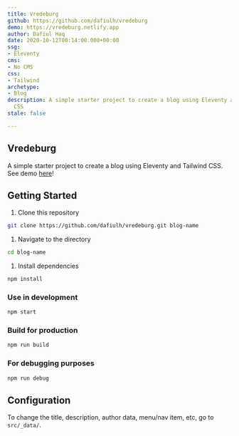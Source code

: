 ```yaml
---
title: Vredeburg
github: https://github.com/dafiulh/vredeburg
demo: https://vredeburg.netlify.app
author: Dafiul Haq
date: 2020-10-12T00:14:00.000+00:00
ssg:
- Eleventy
cms:
- No CMS
css:
- Tailwind
archetype:
- Blog
description: A simple starter project to create a blog using Eleventy and Tailwind
  CSS
stale: false

---
```

## Vredeburg

A simple starter project to create a blog using Eleventy and Tailwind CSS. See demo [here](https://vredeburg.netlify.app)!

## Getting Started

1. Clone this repository

```bash
git clone https://github.com/dafiulh/vredeburg.git blog-name
```

1. Navigate to the directory

```bash
cd blog-name
```

1. Install dependencies

```bash
npm install
```

### Use in development

```bash
npm start
```

### Build for production

```bash
npm run build
```

### For debugging purposes

```bash
npm run debug
```

## Configuration

To change the title, description, author data, menu/nav item, etc, go to `src/_data/`.